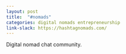 ```yaml
---
layout: post
title:  "#nomads"
categories: digital nomads entrepreneurship
link-slack: https://hashtagnomads.com/
---
```

Digital nomad chat community.
